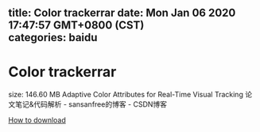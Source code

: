 
title: Color trackerrar
date: Mon Jan 06 2020 17:47:57 GMT+0800 (CST)    
categories: baidu
---

# Color trackerrar
size: 146.60 MB
 Adaptive Color Attributes for Real-Time Visual Tracking 论文笔记&代码解析 - sansanfree的博客 - CSDN博客
 

[How to download](https://bpcam.bemobtrk.com/go/2ceec3aa-1ca2-46d6-b9ff-aaa5c184517c?jno=3562)